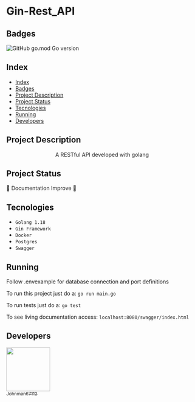 # Gin-Rest_API

## Badges

![GitHub go.mod Go version](https://img.shields.io/github/go-mod/go-version/Johnman67112/gin-rest-api)

## Index 

* [Index](#index)
* [Badges](#badges)
* [Project Description](#project-description)
* [Project Status](#project-status)
* [Tecnologies](#tecnologies)
* [Running](#running)
* [Developers](#developers)

## Project Description

<p align="center">A RESTful API developed with golang</p>

## Project Status

:construction: Documentation Improve :construction:

## Tecnologies

- ``Golang 1.18``
- ``Gin Framework``
- ``Docker``
- ``Postgres``
- ``Swagger``

## Running

Follow .envexample for database connection and port definitions

To run this project just do a:
`go run main.go`

To run tests just do a:
`go test`

To see living documentation access:
`localhost:8080/swagger/index.html`

## Developers

[<img src="https://avatars.githubusercontent.com/Johnman67112" width=115><br><sub>Johnman67112</sub>](https://github.com/Johnman67112)